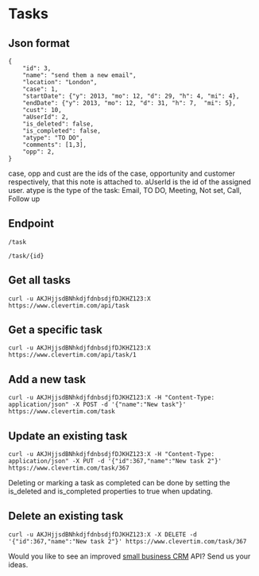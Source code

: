 Tasks
=====

Json format
-----------

	{
		"id": 3,
		"name": "send them a new email",
		"location": "London",
		"case": 1,
		"startDate": {"y": 2013, "mo": 12, "d": 29, "h": 4, "mi": 4},
		"endDate": {"y": 2013, "mo": 12, "d": 31, "h": 7,  "mi": 5},
		"cust": 10,
		"aUserId": 2,
		"is_deleted": false,
		"is_completed": false,
		"atype": "TO DO",
		"comments": [1,3],
		"opp": 2,
	}

case, opp and cust are the ids of the case, opportunity and customer respectively, that this note is attached to.
aUserId is the id of the assigned user.
atype is the type of the task: Email, TO DO, Meeting, Not set, Call, Follow up

Endpoint
--------

    /task

    /task/{id}

Get all tasks
-------------

    curl -u AKJHjjsdBNhkdjfdnbsdjfDJKHZ123:X https://www.clevertim.com/api/task

Get a specific task
-------------------

    curl -u AKJHjjsdBNhkdjfdnbsdjfDJKHZ123:X https://www.clevertim.com/api/task/1

Add a new task
--------------

    curl -u AKJHjjsdBNhkdjfdnbsdjfDJKHZ123:X -H "Content-Type: application/json" -X POST -d '{"name":"New task"}' https://www.clevertim.com/task

Update an existing task
-----------------------

    curl -u AKJHjjsdBNhkdjfdnbsdjfDJKHZ123:X -H "Content-Type: application/json" -X PUT -d '{"id":367,"name":"New task 2"}' https://www.clevertim.com/task/367
	
Deleting or marking a task as completed can be done by setting the is_deleted and is_completed properties to true when updating.

Delete an existing task
-----------------------

    curl -u AKJHjjsdBNhkdjfdnbsdjfDJKHZ123:X -X DELETE -d '{"id":367,"name":"New task 2"}' https://www.clevertim.com/task/367
    
Would you like to see an improved [small business CRM](http://www.clevertim.com) API? Send us your ideas.